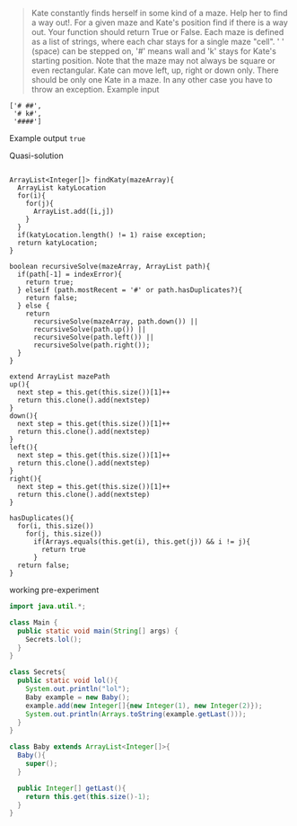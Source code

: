 >Kate constantly finds herself in some kind of a maze. Help her to find a way out!.
For a given maze and Kate's position find if there is a way out. Your function should return True or False.
Each maze is defined as a list of strings, where each char stays for a single maze "cell". ' ' (space) can be stepped on, '#' means wall and 'k' stays for Kate's starting position. Note that the maze may not always be square or even rectangular.
Kate can move left, up, right or down only.
There should be only one Kate in a maze. In any other case you have to throw an exception.
Example input
```
['# ##',
 '# k#',
 '####']
```
Example output
`true`

Quasi-solution
```

ArrayList<Integer[]> findKaty(mazeArray){
  ArrayList katyLocation
  for(i){
    for(j){
      ArrayList.add([i,j])
    }
  }
  if(katyLocation.length() != 1) raise exception;
  return katyLocation;
}

boolean recursiveSolve(mazeArray, ArrayList path){
  if(path[-1] = indexError){
    return true;
  } elseif (path.mostRecent = '#' or path.hasDuplicates?){
    return false;
  } else {
    return
      recursiveSolve(mazeArray, path.down()) ||
      recursiveSolve(path.up()) ||
      recursiveSolve(path.left()) ||
      recursiveSolve(path.right());
  }
}

extend ArrayList mazePath
up(){
  next step = this.get(this.size())[1]++
  return this.clone().add(nextstep)
}
down(){
  next step = this.get(this.size())[1]++
  return this.clone().add(nextstep)
}
left(){
  next step = this.get(this.size())[1]++
  return this.clone().add(nextstep)
}
right(){
  next step = this.get(this.size())[1]++
  return this.clone().add(nextstep)
}

hasDuplicates(){
  for(i, this.size())
    for(j, this.size())
      if(Arrays.equals(this.get(i), this.get(j)) && i != j){
        return true
      }
  return false;  
}
```

working pre-experiment
```java
import java.util.*;

class Main {
  public static void main(String[] args) {
    Secrets.lol();
  }
}

class Secrets{
  public static void lol(){
    System.out.println("lol");
    Baby example = new Baby();
    example.add(new Integer[]{new Integer(1), new Integer(2)});
    System.out.println(Arrays.toString(example.getLast()));
  }
}

class Baby extends ArrayList<Integer[]>{
  Baby(){
    super();
  }

  public Integer[] getLast(){
    return this.get(this.size()-1);
  }
}
```

